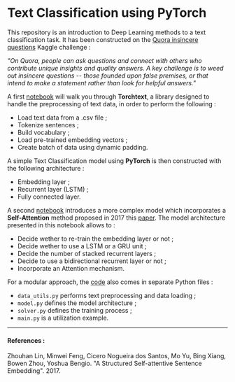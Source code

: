 # Text Classification using PyTorch

This repository is an introduction to Deep Learning methods to a text classification task. It has been constructed on the [Quora insincere questions](https://www.kaggle.com/c/quora-insincere-questions-classification) Kaggle challenge :

<i>"On Quora, people can ask questions and connect with others who contribute unique insights and quality answers. A key challenge is to weed out insincere questions -- those founded upon false premises, or that intend to make a statement rather than look for helpful answers."</i>

A first [notebook](https://github.com/RBeaudet/Text-Classification-Using-PyTorch/blob/master/Didactic%20text%20classification%20notebook%20(1).ipynb) will walk you through <b>Torchtext</b>, a library designed to handle the preprocessing of text data, in order to perform the following :
- Load text data from a .csv file ;
- Tokenize sentences ;
- Build vocabulary ;
- Load pre-trained embedding vectors ;
- Create batch of data using dynamic padding.

A simple Text Classification model using <b>PyTorch</b> is then constructed with the following architecture :
- Embedding layer ;
- Recurrent layer (LSTM) ;
- Fully connected layer.

A second [notebook](https://github.com/RBeaudet/Text-Classification-Using-PyTorch/blob/master/Didactic%20text%20classification%20notebook%20(2).ipynb) introduces a more complex model which incorporates a <b>Self-Attention</b> method proposed in 2017 this [paper](https://github.com/RBeaudet/Text-Classification-Using-PyTorch/blob/master/A%20structured%20Self-Attentive%20sentence%20embedding.pdf). The model architecture presented in this notebook allows to :
- Decide wether to re-train the embedding layer or not ;
- Decide wether to use a LSTM or a GRU unit ;
- Decide the number of stacked recurrent layers ;
- Decide to use a bidirectional recurrent layer or not ;
- Incorporate an Attention mechanism.

For a modular approach, the [code](https://github.com/RBeaudet/Text-Classification-Using-PyTorch/tree/master/code) also comes in separate Python files :
- `data_utils.py` performs text preprocessing and data loading ;
- `model.py` defines the model architecture ;
- `solver.py` defines the training process ;
- `main.py` is a utilization example.

---

#### References :

Zhouhan Lin, Minwei Feng, Cicero Nogueira dos Santos, Mo Yu, Bing Xiang, Bowen Zhou, Yoshua Bengio. "A Structured Self-attentive Sentence Embedding". 2017.


